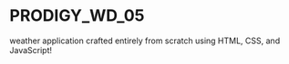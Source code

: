 # PRODIGY_WD_05
weather application crafted entirely from scratch using HTML, CSS, and JavaScript! 

